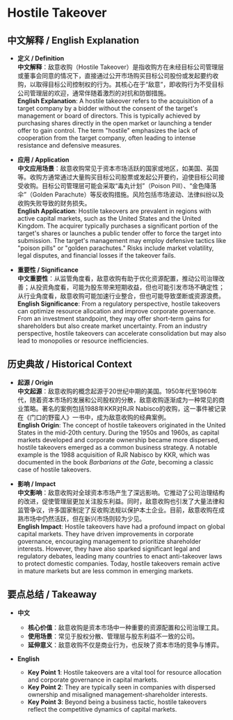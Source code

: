 # Hostile Takeover

## 中文解释 / English Explanation

* **定义 / Definition**  
  **中文解释**：敌意收购（Hostile Takeover）是指收购方在未经目标公司管理层或董事会同意的情况下，直接通过公开市场购买目标公司股份或发起要约收购，以取得目标公司控制权的行为。其核心在于“敌意”，即收购行为不受目标公司管理层的欢迎，通常伴随着激烈的对抗和防御措施。  
  **English Explanation**: A hostile takeover refers to the acquisition of a target company by a bidder without the consent of the target's management or board of directors. This is typically achieved by purchasing shares directly in the open market or launching a tender offer to gain control. The term "hostile" emphasizes the lack of cooperation from the target company, often leading to intense resistance and defensive measures.

* **应用 / Application**  
  **中文应用场景**：敌意收购常见于资本市场活跃的国家或地区，如美国、英国等。收购方通常通过大量购买目标公司股票或发起公开要约，迫使目标公司接受收购。目标公司管理层可能会采取“毒丸计划”（Poison Pill）、“金色降落伞”（Golden Parachute）等反收购措施。风险包括市场波动、法律纠纷以及收购失败导致的财务损失。  
  **English Application**: Hostile takeovers are prevalent in regions with active capital markets, such as the United States and the United Kingdom. The acquirer typically purchases a significant portion of the target's shares or launches a public tender offer to force the target into submission. The target's management may employ defensive tactics like "poison pills" or "golden parachutes." Risks include market volatility, legal disputes, and financial losses if the takeover fails.

* **重要性 / Significance**  
  **中文重要性**：从监管角度看，敌意收购有助于优化资源配置，推动公司治理改善；从投资角度看，可能为股东带来短期收益，但也可能引发市场不确定性；从行业角度看，敌意收购可能加速行业整合，但也可能导致垄断或资源浪费。  
  **English Significance**: From a regulatory perspective, hostile takeovers can optimize resource allocation and improve corporate governance. From an investment standpoint, they may offer short-term gains for shareholders but also create market uncertainty. From an industry perspective, hostile takeovers can accelerate consolidation but may also lead to monopolies or resource inefficiencies.

## 历史典故 / Historical Context

* **起源 / Origin**  
  **中文起源**：敌意收购的概念起源于20世纪中期的美国。1950年代至1960年代，随着资本市场的发展和公司股权的分散，敌意收购逐渐成为一种常见的商业策略。著名的案例包括1988年KKR对RJR Nabisco的收购，这一事件被记录在《门口的野蛮人》一书中，成为敌意收购的经典案例。  
  **English Origin**: The concept of hostile takeovers originated in the United States in the mid-20th century. During the 1950s and 1960s, as capital markets developed and corporate ownership became more dispersed, hostile takeovers emerged as a common business strategy. A notable example is the 1988 acquisition of RJR Nabisco by KKR, which was documented in the book *Barbarians at the Gate*, becoming a classic case of hostile takeovers.

* **影响 / Impact**  
  **中文影响**：敌意收购对全球资本市场产生了深远影响。它推动了公司治理结构的改进，促使管理层更加关注股东利益。同时，敌意收购也引发了大量法律和监管争议，许多国家制定了反收购法规以保护本土企业。目前，敌意收购在成熟市场中仍然活跃，但在新兴市场则较为少见。  
  **English Impact**: Hostile takeovers have had a profound impact on global capital markets. They have driven improvements in corporate governance, encouraging management to prioritize shareholder interests. However, they have also sparked significant legal and regulatory debates, leading many countries to enact anti-takeover laws to protect domestic companies. Today, hostile takeovers remain active in mature markets but are less common in emerging markets.

## 要点总结 / Takeaway

* **中文**  
  - **核心价值**：敌意收购是资本市场中一种重要的资源配置和公司治理工具。  
  - **使用场景**：常见于股权分散、管理层与股东利益不一致的公司。  
  - **延伸意义**：敌意收购不仅是商业行为，也反映了资本市场的竞争与博弈。  

* **English**  
  - **Key Point 1**: Hostile takeovers are a vital tool for resource allocation and corporate governance in capital markets.  
  - **Key Point 2**: They are typically seen in companies with dispersed ownership and misaligned management-shareholder interests.  
  - **Key Point 3**: Beyond being a business tactic, hostile takeovers reflect the competitive dynamics of capital markets.